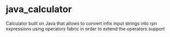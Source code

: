 # java_calculator
Calculator built on Java that allows to convert infix input strings into rpn expressions using operators fabric in order to extend the operators support
